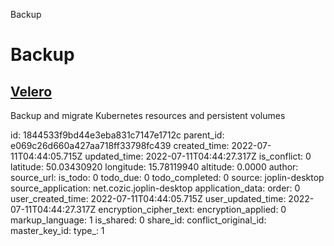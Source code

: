 Backup

# Backup

## [**Velero**](https://velero.io/)
Backup and migrate Kubernetes resources and persistent volumes

id: 1844533f9bd44e3eba831c7147e1712c
parent_id: e069c26d660a427aa718ff33798fc439
created_time: 2022-07-11T04:44:05.715Z
updated_time: 2022-07-11T04:44:27.317Z
is_conflict: 0
latitude: 50.03430920
longitude: 15.78119940
altitude: 0.0000
author: 
source_url: 
is_todo: 0
todo_due: 0
todo_completed: 0
source: joplin-desktop
source_application: net.cozic.joplin-desktop
application_data: 
order: 0
user_created_time: 2022-07-11T04:44:05.715Z
user_updated_time: 2022-07-11T04:44:27.317Z
encryption_cipher_text: 
encryption_applied: 0
markup_language: 1
is_shared: 0
share_id: 
conflict_original_id: 
master_key_id: 
type_: 1